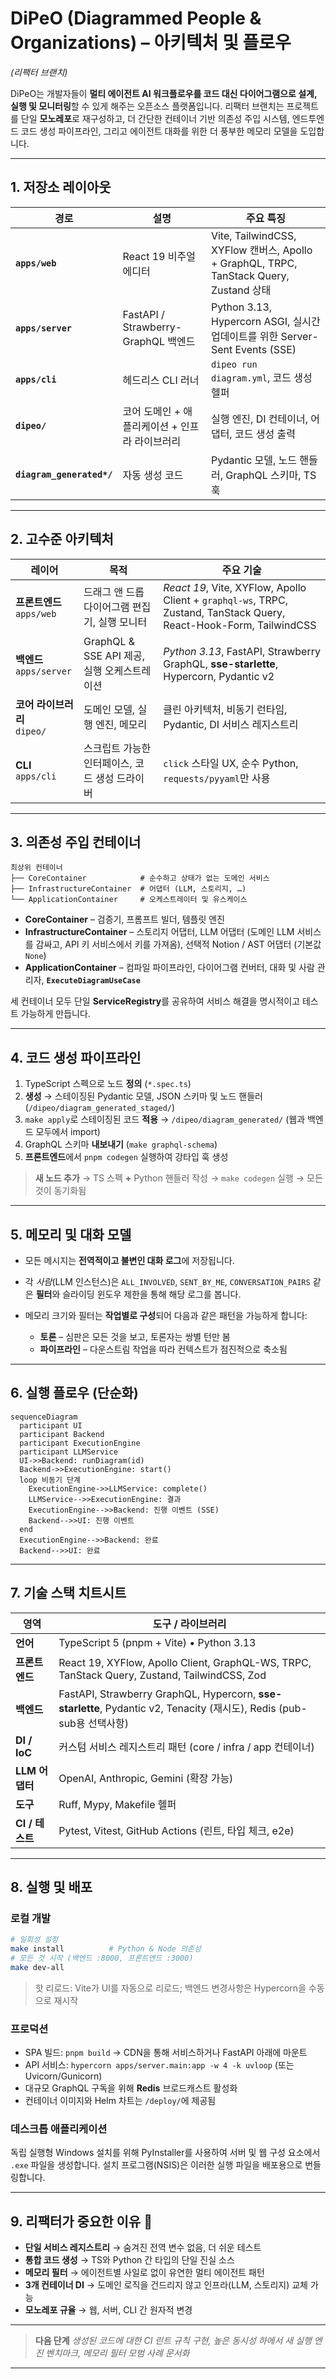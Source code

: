 # DiPeO (Diagrammed People & Organizations) – 아키텍처 및 플로우

*(리팩터 브랜치)*

DiPeO는 개발자들이 **멀티 에이전트 AI 워크플로우를 코드 대신 다이어그램으로 설계, 실행 및 모니터링**할 수 있게 해주는 오픈소스 플랫폼입니다.
리팩터 브랜치는 프로젝트를 단일 **모노레포**로 재구성하고, 더 간단한 컨테이너 기반 의존성 주입 시스템, 엔드투엔드 코드 생성 파이프라인, 그리고 에이전트 대화를 위한 더 풍부한 메모리 모델을 도입합니다.

---

## 1. 저장소 레이아웃

| 경로                      | 설명                                               | 주요 특징                                                                               |
| ------------------------- | -------------------------------------------------- | --------------------------------------------------------------------------------------- |
| **`apps/web`**            | React 19 비주얼 에디터                             | Vite, TailwindCSS, XYFlow 캔버스, Apollo + GraphQL, TRPC, TanStack Query, Zustand 상태 |
| **`apps/server`**         | FastAPI / Strawberry-GraphQL 백엔드               | Python 3.13, Hypercorn ASGI, 실시간 업데이트를 위한 Server-Sent Events (SSE)          |
| **`apps/cli`**            | 헤드리스 CLI 러너                                  | `dipeo run diagram.yml`, 코드 생성 헬퍼                                                |
| **`dipeo/`**              | 코어 도메인 + 애플리케이션 + 인프라 라이브러리     | 실행 엔진, DI 컨테이너, 어댑터, 코드 생성 출력                                         |
| **`diagram_generated*/`** | 자동 생성 코드                                     | Pydantic 모델, 노드 핸들러, GraphQL 스키마, TS 훅                                      |

---

## 2. 고수준 아키텍처

| 레이어                       | 목적                                      | 주요 기술                                                                                                           |
| ---------------------------- | ----------------------------------------- | ------------------------------------------------------------------------------------------------------------------- |
| **프론트엔드**<br>`apps/web` | 드래그 앤 드롭 다이어그램 편집기, 실행 모니터 | *React 19*, Vite, XYFlow, Apollo Client + `graphql-ws`, TRPC, Zustand, TanStack Query, React-Hook-Form, TailwindCSS |
| **백엔드**<br>`apps/server`  | GraphQL & SSE API 제공, 실행 오케스트레이션   | *Python 3.13*, FastAPI, Strawberry GraphQL, **sse-starlette**, Hypercorn, Pydantic v2                               |
| **코어 라이브러리**<br>`dipeo/` | 도메인 모델, 실행 엔진, 메모리              | 클린 아키텍처, 비동기 런타임, Pydantic, DI 서비스 레지스트리                                                        |
| **CLI**<br>`apps/cli`        | 스크립트 가능한 인터페이스, 코드 생성 드라이버 | `click` 스타일 UX, 순수 Python, `requests/pyyaml`만 사용                                                            |

---

## 3. 의존성 주입 컨테이너

```text
최상위 컨테이너
├── CoreContainer            # 순수하고 상태가 없는 도메인 서비스
├── InfrastructureContainer  # 어댑터 (LLM, 스토리지, …)
└── ApplicationContainer     # 오케스트레이터 및 유스케이스
```

* **CoreContainer** – 검증기, 프롬프트 빌더, 템플릿 엔진
* **InfrastructureContainer** – 스토리지 어댑터, LLM 어댑터 (도메인 LLM 서비스를 감싸고, API 키 서비스에서 키를 가져옴), 선택적 Notion / AST 어댑터 (기본값 `None`)
* **ApplicationContainer** – 컴파일 파이프라인, 다이어그램 컨버터, 대화 및 사람 관리자, **`ExecuteDiagramUseCase`**

세 컨테이너 모두 단일 **ServiceRegistry**를 공유하여 서비스 해결을 명시적이고 테스트 가능하게 만듭니다.

---

## 4. 코드 생성 파이프라인

1. TypeScript 스펙으로 노드 **정의** (`*.spec.ts`)
2. **생성** → 스테이징된 Pydantic 모델, JSON 스키마 및 노드 핸들러 (`/dipeo/diagram_generated_staged/`)
3. `make apply`로 스테이징된 코드 **적용** → `/dipeo/diagram_generated/` (웹과 백엔드 모두에서 import)
4. GraphQL 스키마 **내보내기** (`make graphql-schema`)
5. **프론트엔드**에서 `pnpm codegen` 실행하여 강타입 훅 생성

> **새 노드 추가** → TS 스펙 **+** Python 핸들러 작성 → `make codegen` 실행 → 모든 것이 동기화됨

---

## 5. 메모리 및 대화 모델

* 모든 메시지는 **전역적이고 불변인 대화 로그**에 저장됩니다.
* 각 *사람*(LLM 인스턴스)은 `ALL_INVOLVED`, `SENT_BY_ME`, `CONVERSATION_PAIRS` 같은 **필터**와 슬라이딩 윈도우 제한을 통해 해당 로그를 봅니다.
* 메모리 크기와 필터는 **작업별로 구성**되어 다음과 같은 패턴을 가능하게 합니다:

  * **토론** – 심판은 모든 것을 보고, 토론자는 쌍별 턴만 봄
  * **파이프라인** – 다운스트림 작업을 따라 컨텍스트가 점진적으로 축소됨

---

## 6. 실행 플로우 (단순화)

```mermaid
sequenceDiagram
  participant UI
  participant Backend
  participant ExecutionEngine
  participant LLMService
  UI->>Backend: runDiagram(id)
  Backend->>ExecutionEngine: start()
  loop 비동기 단계
    ExecutionEngine->>LLMService: complete()
    LLMService-->>ExecutionEngine: 결과
    ExecutionEngine-->>Backend: 진행 이벤트 (SSE)
    Backend-->>UI: 진행 이벤트
  end
  ExecutionEngine-->>Backend: 완료
  Backend-->>UI: 완료
```

---

## 7. 기술 스택 치트시트

| 영역             | 도구 / 라이브러리                                                                                                      |
| ---------------- | ---------------------------------------------------------------------------------------------------------------------- |
| **언어**         | TypeScript 5 (pnpm + Vite) • Python 3.13                                                                               |
| **프론트엔드**   | React 19, XYFlow, Apollo Client, GraphQL-WS, TRPC, TanStack Query, Zustand, TailwindCSS, Zod                           |
| **백엔드**       | FastAPI, Strawberry GraphQL, Hypercorn, **sse-starlette**, Pydantic v2, Tenacity (재시도), Redis (pub-sub용 선택사항) |
| **DI / IoC**     | 커스텀 서비스 레지스트리 패턴 (core / infra / app 컨테이너)                                                            |
| **LLM 어댑터**   | OpenAI, Anthropic, Gemini (확장 가능)                                                                                  |
| **도구**         | Ruff, Mypy, Makefile 헬퍼                                                                                              |
| **CI / 테스트**  | Pytest, Vitest, GitHub Actions (린트, 타입 체크, e2e)                                                                   |

---

## 8. 실행 및 배포

### 로컬 개발

```bash
# 일회성 설정
make install          # Python & Node 의존성
# 모든 것 시작 (백엔드 :8000, 프론트엔드 :3000)
make dev-all
```

> 핫 리로드: Vite가 UI를 자동으로 리로드; 백엔드 변경사항은 Hypercorn을 수동으로 재시작

### 프로덕션

* SPA 빌드: `pnpm build` → CDN을 통해 서비스하거나 FastAPI 아래에 마운트
* API 서비스: `hypercorn apps/server.main:app -w 4 -k uvloop` (또는 Uvicorn/Gunicorn)
* 대규모 GraphQL 구독을 위해 **Redis** 브로드캐스트 활성화
* 컨테이너 이미지와 Helm 차트는 `/deploy/`에 제공됨

### 데스크톱 애플리케이션

독립 실행형 Windows 설치를 위해 PyInstaller를 사용하여 서버 및 웹 구성 요소에서 `.exe` 파일을 생성합니다. 설치 프로그램(NSIS)은 이러한 실행 파일을 배포용으로 번들링합니다.

---

## 9. 리팩터가 중요한 이유 🌟

* **단일 서비스 레지스트리** → 숨겨진 전역 변수 없음, 더 쉬운 테스트
* **통합 코드 생성** → TS와 Python 간 타입의 단일 진실 소스
* **메모리 필터** → 에이전트별 사일로 없이 유연한 멀티 에이전트 패턴
* **3개 컨테이너 DI** → 도메인 로직을 건드리지 않고 인프라(LLM, 스토리지) 교체 가능
* **모노레포 규율** → 웹, 서버, CLI 간 원자적 변경

---

> **다음 단계**
> *생성된 코드에 대한 CI 린트 규칙 구현, 높은 동시성 하에서 새 실행 엔진 벤치마크, 메모리 필터 모범 사례 문서화*

---